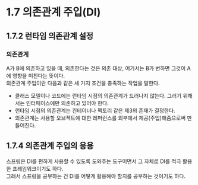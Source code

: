 # 1.7 의존관계 주입(DI)

## 1.7.2 런타임 의존관계 설정

### 의존관계

A가 B에 의존하고 있을 때, 의존한다는 것은 의존 대상, 여기서는 B가 변하면 그것이 A에 영향을 미친다는 뜻이다.  
의존관계 주입이란 다음과 같은 세 가지 조건을 충족하는 작업을 말한다.

- 클래스 모델이나 코드에는 런타임 시점의 의존관계가 드러나지 않는다. 그러기 위해서는 인터페이스에만 의존하고 있어야 한다.
- 런타임 시점의 의존관계는 컨테이너나 팩토리 같은 제3의 존재가 결정한다.
- 의존관계는 사용할 오브젝트에 대한 레퍼런스를 외부에서 제공(주입)해줌으로써 만들어진다.

## 1.7.4 의존관계 주입의 응용

스프링은 DI를 편하게 사용할 수 있도록 도와주는 도구이면서 그 자체로 DI를 적극 활용한 프레임워크이기도 하다.  
그래서 스프링을 공부하는 건 DI를 어떻게 활용해야 할지를 공부하는 것이기도 하다.
